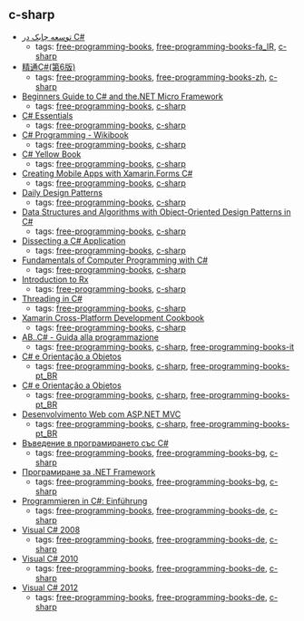 c-sharp 
---
* [توسعه چابک در C#](http://agiledevelopment.ir/ebook/)
    * tags: [free-programming-books](../tags/free-programming-books.md), [free-programming-books-fa_IR](../tags/free-programming-books-fa_IR.md), [c-sharp](../tags/c-sharp.md)
* [精通C#(第6版) ](http://book.douban.com/subject/24827879/)
    * tags: [free-programming-books](../tags/free-programming-books.md), [free-programming-books-zh](../tags/free-programming-books-zh.md), [c-sharp](../tags/c-sharp.md)
* [Beginners Guide to C# and the.NET Micro Framework](http://www.ghielectronics.com/downloads/FEZ/Beginners%20guide%20to%20NETMF.pdf)
    * tags: [free-programming-books](../tags/free-programming-books.md), [c-sharp](../tags/c-sharp.md)
* [C# Essentials](http://www.techotopia.com/index.php/C_Sharp_Essentials)
    * tags: [free-programming-books](../tags/free-programming-books.md), [c-sharp](../tags/c-sharp.md)
* [C# Programming - Wikibook](https://en.wikibooks.org/wiki/C_Sharp_Programming)
    * tags: [free-programming-books](../tags/free-programming-books.md), [c-sharp](../tags/c-sharp.md)
* [C# Yellow Book](http://www.csharpcourse.com)
    * tags: [free-programming-books](../tags/free-programming-books.md), [c-sharp](../tags/c-sharp.md)
* [Creating Mobile Apps with Xamarin.Forms C#](https://developer.xamarin.com/guides/xamarin-forms/creating-mobile-apps-xamarin-forms/)
    * tags: [free-programming-books](../tags/free-programming-books.md), [c-sharp](../tags/c-sharp.md)
* [Daily Design Patterns](https://www.exceptionnotfound.net/downloads/dailydesignpattern.pdf)
    * tags: [free-programming-books](../tags/free-programming-books.md), [c-sharp](../tags/c-sharp.md)
* [Data Structures and Algorithms with Object-Oriented Design Patterns in C#](http://www.brpreiss.com/books/opus6/)
    * tags: [free-programming-books](../tags/free-programming-books.md), [c-sharp](../tags/c-sharp.md)
* [Dissecting a C# Application](https://damieng.com/blog/2007/11/08/dissecting-a-c-application-inside-sharpdevelop)
    * tags: [free-programming-books](../tags/free-programming-books.md), [c-sharp](../tags/c-sharp.md)
* [Fundamentals of Computer Programming with C#](http://www.introprogramming.info/english-intro-csharp-book/read-online/)
    * tags: [free-programming-books](../tags/free-programming-books.md), [c-sharp](../tags/c-sharp.md)
* [Introduction to Rx](http://www.introtorx.com)
    * tags: [free-programming-books](../tags/free-programming-books.md), [c-sharp](../tags/c-sharp.md)
* [Threading in C#](http://www.albahari.com/threading/)
    * tags: [free-programming-books](../tags/free-programming-books.md), [c-sharp](../tags/c-sharp.md)
* [Xamarin Cross-Platform Development Cookbook](https://www.packtpub.com/free-eBook/xamarin-cross-platform-development-cookbook)
    * tags: [free-programming-books](../tags/free-programming-books.md), [c-sharp](../tags/c-sharp.md)
* [AB..C# - Guida alla programmazione](http://www.youblisher.com/p/21542-ABC-Guida-alla-programmazione/)
    * tags: [free-programming-books](../tags/free-programming-books.md), [c-sharp](../tags/c-sharp.md), [free-programming-books-it](../tags/free-programming-books-it.md)
* [C# e Orientação a Objetos](https://www.caelum.com.br/apostila-csharp-orientacao-objetos/)
    * tags: [free-programming-books](../tags/free-programming-books.md), [c-sharp](../tags/c-sharp.md), [free-programming-books-pt_BR](../tags/free-programming-books-pt_BR.md)
* [C# e Orientação a Objetos](http://www.k19.com.br/downloads/apostilas/dotnet/k19-k31-csharp-e-orientacao-a-objetos)
    * tags: [free-programming-books](../tags/free-programming-books.md), [c-sharp](../tags/c-sharp.md), [free-programming-books-pt_BR](../tags/free-programming-books-pt_BR.md)
* [Desenvolvimento Web com ASP.NET MVC](http://www.k19.com.br/downloads/apostilas/dotnet/k19-k32-desenvolvimento-web-com-aspnet-mvc)
    * tags: [free-programming-books](../tags/free-programming-books.md), [c-sharp](../tags/c-sharp.md), [free-programming-books-pt_BR](../tags/free-programming-books-pt_BR.md)
* [Въведение в програмирането със С#](http://www.introprogramming.info/wp-content/uploads/2011/07/Intro-CSharp-Book-1.00.pdf)
    * tags: [free-programming-books](../tags/free-programming-books.md), [free-programming-books-bg](../tags/free-programming-books-bg.md), [c-sharp](../tags/c-sharp.md)
* [Програмиране за .NET Framework](http://www.devbg.org/dotnetbook/)
    * tags: [free-programming-books](../tags/free-programming-books.md), [free-programming-books-bg](../tags/free-programming-books-bg.md), [c-sharp](../tags/c-sharp.md)
* [Programmieren in C#: Einführung](http://www.highscore.de/csharp/einfuehrung/)
    * tags: [free-programming-books](../tags/free-programming-books.md), [free-programming-books-de](../tags/free-programming-books-de.md), [c-sharp](../tags/c-sharp.md)
* [Visual C# 2008](http://openbook.rheinwerk-verlag.de/visual_csharp/)
    * tags: [free-programming-books](../tags/free-programming-books.md), [free-programming-books-de](../tags/free-programming-books-de.md), [c-sharp](../tags/c-sharp.md)
* [Visual C# 2010](http://openbook.rheinwerk-verlag.de/visual_csharp_2010/)
    * tags: [free-programming-books](../tags/free-programming-books.md), [free-programming-books-de](../tags/free-programming-books-de.md), [c-sharp](../tags/c-sharp.md)
* [Visual C# 2012](http://openbook.rheinwerk-verlag.de/visual_csharp_2012/)
    * tags: [free-programming-books](../tags/free-programming-books.md), [free-programming-books-de](../tags/free-programming-books-de.md), [c-sharp](../tags/c-sharp.md)
